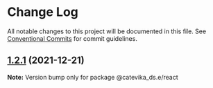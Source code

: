 # Change Log

All notable changes to this project will be documented in this file.
See [Conventional Commits](https://conventionalcommits.org) for commit guidelines.

## [1.2.1](https://github.com/Catevika/ds.e/compare/v1.1.0...v1.2.1) (2021-12-21)

**Note:** Version bump only for package @catevika_ds.e/react
